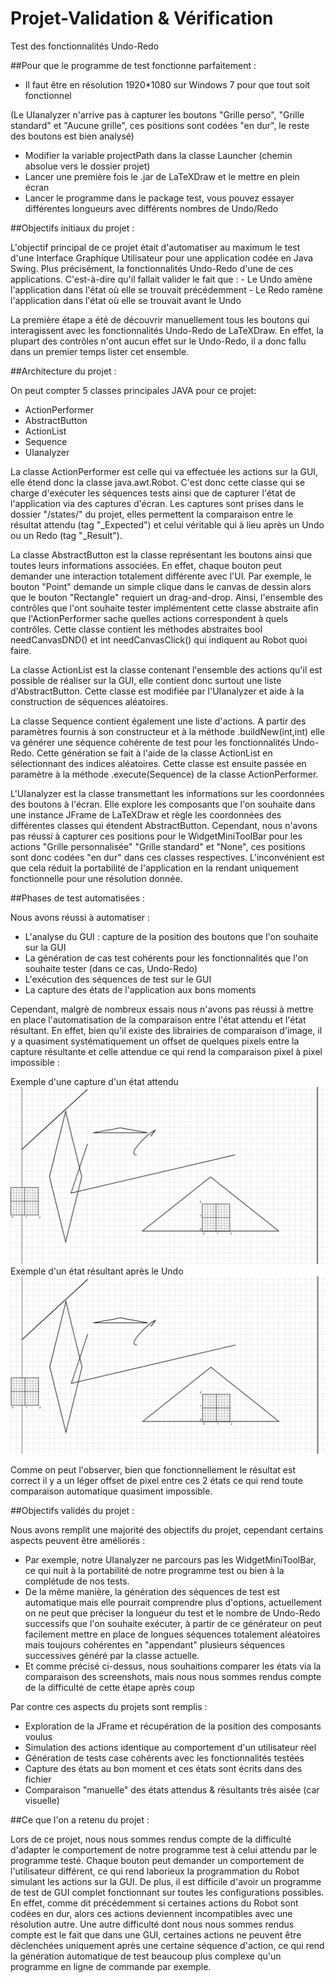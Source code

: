 # Projet-Validation & Vérification
Test des fonctionnalités Undo-Redo

##Pour que le programme de test fonctionne parfaitement :
  - Il faut être en résolution 1920*1080 sur Windows 7 pour que tout soit fonctionnel
  
  (Le UIanalyzer n'arrive pas à capturer les boutons "Grille perso", "Grille standard" et "Aucune grille", ces positions sont codées "en dur", le reste des boutons est bien analysé)
  
  - Modifier la variable projectPath dans la classe Launcher (chemin absolue vers le dossier projet)
  - Lancer une première fois le .jar de LaTeXDraw et le mettre en plein écran
  - Lancer le programme dans le package test, vous pouvez essayer différentes longueurs avec différents nombres de Undo/Redo
  
##Objectifs initiaux du projet :

L'objectif principal de ce projet était d'automatiser au maximum le test d'une Interface Graphique Utilisateur pour une application codée en Java Swing. Plus précisément, la fonctionnalités Undo-Redo d'une de ces applications. C'est-à-dire qu'il fallait valider le fait que :
	- Le Undo amène l'application dans l'état où elle se trouvait précédemment
	- Le Redo ramène l'application dans l'état où elle se trouvait avant le Undo

La première étape a été de découvrir manuellement tous les boutons qui interagissent avec les fonctionnalités Undo-Redo de LaTeXDraw. En effet, la plupart des contrôles n'ont aucun effet sur le Undo-Redo, il a donc fallu dans un premier temps lister cet ensemble.

##Architecture du projet :

On peut compter 5 classes principales JAVA pour ce projet:
- ActionPerformer
- AbstractButton
- ActionList
- Sequence
- UIanalyzer
	
La classe ActionPerformer est celle qui va effectuée les actions sur la GUI, elle étend donc la classe java.awt.Robot. C'est donc cette classe qui se charge d'exécuter les séquences tests ainsi que de capturer l'état de l'application via des captures d'écran. Les captures sont prises dans le dossier "/states/" du projet, elles permettent la comparaison entre le résultat attendu (tag "_Expected") et celui véritable qui à lieu après un Undo ou un Redo (tag "_Result").
	
La classe AbstractButton est la classe représentant les boutons ainsi que toutes leurs informations associées. En effet, chaque bouton peut demander une interaction totalement différente avec l'UI. Par exemple, le bouton "Point" demande un simple clique dans le canvas de dessin alors que le bouton "Rectangle" requiert un drag-and-drop. Ainsi, l'ensemble des contrôles que l'ont souhaite tester implémentent cette classe abstraite afin que l'ActionPerformer sache quelles actions correspondent à quels contrôles. Cette classe contient les méthodes abstraites bool needCanvasDND() et int needCanvasClick() qui indiquent au Robot quoi faire.

La classe ActionList est la classe contenant l'ensemble des actions qu'il est possible de réaliser sur la GUI, elle contient donc surtout une liste d'AbstractButton. Cette classe est modifiée par l'UIanalyzer et aide à la construction de séquences aléatoires.

La classe Sequence contient également une liste d'actions. A partir des paramètres fournis à son constructeur et à la méthode .buildNew(int,int) elle va générer une séquence cohérente de test pour les fonctionnalités Undo-Redo. Cette génération se fait à l'aide de la classe ActionList en sélectionnant des indices aléatoires. Cette classe est ensuite passée en paramètre à la méthode .execute(Sequence) de la classe ActionPerformer.

L'UIanalyzer est la classe transmettant les informations sur les coordonnées des boutons à l'écran. Elle explore les composants que l'on souhaite dans une instance JFrame de LaTeXDraw et règle les coordonnées des différentes classes qui étendent AbstractButton. Cependant, nous n'avons pas réussi à capturer ces positions pour le WidgetMiniToolBar pour les actions "Grille personnalisée" "Grille standard" et "None", ces positions sont donc codées "en dur" dans ces classes respectives. L'inconvénient est que cela réduit la portabilité de l'application en la rendant uniquement fonctionnelle pour une résolution donnée.

##Phases de test automatisées :

Nous avons réussi à automatiser :
- L'analyse du GUI : capture de la position des boutons que l'on souhaite sur la GUI
- La génération de cas test cohérents pour les fonctionnalités que l'on souhaite tester (dans ce cas, Undo-Redo)
- L'exécution des séquences de test sur le GUI
- La capture des états de l'application aux bons moments

Cependant, malgrè de nombreux essais nous n'avons pas réussi à mettre en place l'automatisation de la comparaison entre l'état attendu et l'état résultant. En effet, bien qu'il existe des librairies de comparaison d'image, il y a quasiment systématiquement un offset de quelques pixels entre la capture résultante et celle attendue ce qui rend la comparaison pixel à pixel impossible :

Exemple d'une capture d'un état attendu
![alt tag](https://github.com/jdelvinquier/Projet-VV/blob/master/img_readme/1.jpg)
Exemple d'un état résultant après le Undo
![alt tag](https://github.com/jdelvinquier/Projet-VV/blob/master/img_readme/2.jpg)

Comme on peut l'observer, bien que fonctionnellement le résultat est correct il y a un léger offset de pixel entre ces 2 états ce qui rend toute comparaison automatique quasiment impossible.

##Objectifs validés du projet :

Nous avons remplit une majorité des objectifs du projet, cependant certains aspects peuvent être améliorés :

- Par exemple, notre UIanalyzer ne parcours pas les WidgetMiniToolBar, ce qui nuit à la portabilité de notre programme test ou bien à la complétude de nos tests.
- De la même manière, la génération des séquences de test est automatique mais elle pourrait comprendre plus d'options, actuellement on ne peut que préciser la longueur du test et le nombre de Undo-Redo successifs que l'on souhaite exécuter, à partir de ce générateur on peut facilement mettre en place de longues séquences totalement aléatoires mais toujours cohérentes en "appendant" plusieurs séquences successives généré par la classe actuelle.
- Et comme précisé ci-dessus, nous souhaitions comparer les états via la comparaison des screenshots, mais nous nous sommes rendus compte de la difficulté de cette étape après coup

Par contre ces aspects du projets sont remplis :

- Exploration de la JFrame et récupération de la position des composants voulus
- Simulation des actions identique au comportement d'un utilisateur réel
- Génération de tests case cohérents avec les fonctionnalités testées
- Capture des états au bon moment et ces états sont écrits dans des fichier
- Comparaison "manuelle" des états attendus & résultants  très aisée (car visuelle)

##Ce que l'on a retenu du projet :

Lors de ce projet, nous nous sommes rendus compte de la difficulté d'adapter le comportement de notre programme test à celui attendu par le programme testé. Chaque bouton peut demander un comportement de l'utilisateur différent, ce qui rend laborieux la programmation du Robot simulant les actions sur la GUI.
De plus, il est difficile d'avoir un programme de test de GUI complet fonctionnant sur toutes les configurations possibles. En effet, comme dit précédemment si certaines actions du Robot sont codées en dur, alors ces actions deviennent incompatibles avec une résolution autre.
Une autre difficulté dont nous nous sommes rendus compte est le fait que dans une GUI, certaines actions ne peuvent être déclenchées uniquement après une certaine séquence d'action, ce qui rend la génération automatique de test beaucoup plus complexe qu'un programme en ligne de commande par exemple.
